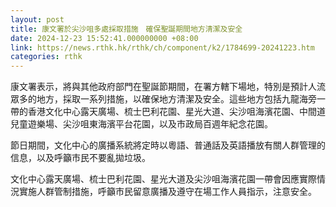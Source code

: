 ```yaml
---
layout: post
title: 康文署於尖沙咀多處採取措施　確保聖誕期間地方清潔及安全
date: 2024-12-23 15:52:41.000000000 +08:00
link: https://news.rthk.hk/rthk/ch/component/k2/1784699-20241223.htm
categories: rthk
---
```


康文署表示，將與其他政府部門在聖誕節期間，在署方轄下場地，特別是預計人流眾多的地方，採取一系列措施，以確保地方清潔及安全。這些地方包括九龍海旁一帶的香港文化中心露天廣場、梳士巴利花園、星光大道、尖沙咀海濱花園、中間道兒童遊樂場、尖沙咀東海濱平台花園，以及市政局百週年紀念花園。
 
節日期間，文化中心的廣播系統將定時以粵語、普通話及英語播放有關人群管理的信息，以及呼籲市民不要亂拋垃圾。

文化中心露天廣場、梳士巴利花園、星光大道及尖沙咀海濱花園一帶會因應實際情況實施人群管制措施，呼籲市民留意廣播及遵守在場工作人員指示，注意安全。
